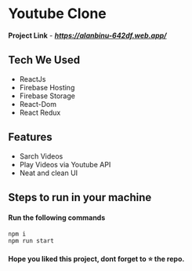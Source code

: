# Youtube Clone

**Project Link** - ***https://alanbinu-642df.web.app/***

## Tech We Used

- ReactJs
- Firebase Hosting
- Firebase Storage
- React-Dom
- React Redux

## Features

- Sarch Videos
- Play Videos via Youtube API
- Neat and clean UI

## Steps to run in your machine

#### Run the following commands
```
npm i
npm run start
```




#### Hope you liked this project, dont forget to ⭐ the repo.
